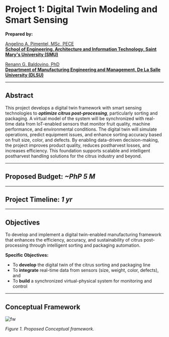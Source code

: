 # Project 1: Digital Twin Modeling and Smart Sensing

**Prepared by:**  

[Angelino A. Pimentel, MSc, PECE](https://scholar.google.com/citations?user=rPcj5CMAAAAJ&hl=en)  
**[School of Engineering, Architecture and Information Technology, Saint Mary's University (SMU)](https://smu.edu.ph/academics/school-of-engineering-architecture-and-information-technology/)**

[Renann G. Baldovino, PhD](https://www.dlsu.edu.ph/colleges/gcoe/academic-departments/manufacturing-engineering-management/faculty-profile/renann-baldovino/)  
**[Department of Manufacturing Engineering and Management, De La Salle University (DLSU)](https://www.dlsu.edu.ph/colleges/gcoe/academic-departments/manufacturing-engineering-management/)**  

---

## Abstract
This project develops a digital twin framework with smart sensing technologies to _**optimize citrus post-processing**_, particularly sorting and packaging. A virtual model of the system will be synchronized with real-time data from IoT-enabled sensors that monitor fruit quality, machine performance, and environmental conditions. The digital twin will simulate operations, predict equipment issues, and enhance sorting accuracy based on fruit size, color, and defects. By enabling data-driven decision-making, the project improves product quality, reduces postharvest losses, and increases efficiency. This foundation supports scalable and intelligent postharvest handling solutions for the citrus industry and beyond.

---

## Proposed Budget: _~PhP 5 M_
---

## Project Timeline: _1 yr_
---

## Objectives
To develop and implement a digital twin-enabled manufacturing framework that enhances the efficiency, accuracy, and sustainability of citrus post-processing through intelligent sorting and packaging automation.

**Specific Objectives:**
- To **develop** the digital twin of the citrus sorting and packaging line  
- To **integrate** real-time data from sensors (size, weight, color, defects), and  
- To **build** a synchronized virtual-physical system for monitoring and control    

---

## Conceptual Framework
<img width="auto" height="auto" alt="fw" src="https://github.com/user-attachments/assets/4457f5b8-c4f4-45c4-8e3a-963f389b2137" />

_Figure 1. Proposed Conceptual framework._
